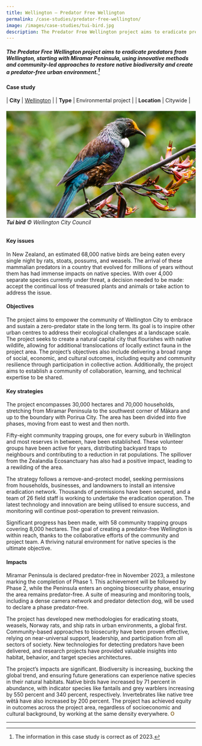 ```yaml
---
title: Wellington – Predator Free Wellington
permalink: /case-studies/predator-free-wellington/
image: /images/case-studies/tui-bird.jpg
description: The Predator Free Wellington project aims to eradicate predators from Wellington, starting with Miramar Peninsula, using innovative methods and community-led approaches to restore native biodiversity and create a predator-free urban environment.
---
```


##### The Predator Free Wellington project aims to eradicate predators from Wellington, starting with Miramar Peninsula, using innovative methods and community-led approaches to restore native biodiversity and create a predator-free urban environment.[^1]

#### **Case study**

| **City** | [Wellington](/wellington/) |
| **Type** | Environmental project  |
| **Location** | Citywide |

###### ![Tui bird](/images/case-studies/tui-bird.jpg)**Tui bird** © Wellington City Council 

#### **Key issues**

In New Zealand, an estimated 68,000 native birds are being eaten every single night by rats, stoats, possums, and weasels. The arrival of these mammalian predators in a country that evolved for millions of years without them has had immense impacts on native species. With over 4,000 separate species currently under threat, a decision needed to be made: accept the continual loss of treasured plants and animals or take action to address the issue.

#### **Objectives**

The project aims to empower the community of Wellington City to embrace and sustain a zero-predator state in the long term. Its goal is to inspire other urban centres to address their ecological challenges at a landscape scale. The project seeks to create a natural capital city that flourishes with native wildlife, allowing for additional translocations of locally extinct fauna in the project area. The project’s objectives also include delivering a broad range of social, economic, and cultural outcomes, including equity and community resilience through participation in collective action. Additionally, the project aims to establish a community of collaboration, learning, and technical expertise to be shared.

#### **Key strategies**

The project encompasses 30,000 hectares and 70,000 households, stretching from Miramar Peninsula to the southwest corner of Mãkara and up to the boundary with Porirua City. The area has been divided into five phases, moving from east to west and then north.

Fifty-eight community trapping groups, one for every suburb in Wellington and most reserves in between, have been established. These volunteer groups have been active for years, distributing backyard traps to neighbours and contributing to a reduction in rat populations. The spillover from the Zealandia Ecosanctuary has also had a positive impact, leading to a rewilding of the area.

The strategy follows a remove-and-protect model, seeking permissions from households, businesses, and landowners to install an intensive eradication network. Thousands of permissions have been secured, and a team of 26 field staff is working to undertake the eradication operation. The latest technology and innovation are being utilised to ensure success, and monitoring will continue post-operation to prevent reinvasion.

Significant progress has been made, with 58 community trapping groups covering 8,000 hectares. The goal of creating a predator-free Wellington is within reach, thanks to the collaborative efforts of the community and project team. A thriving natural environment for native species is the ultimate objective.

#### **Impacts**

Miramar Peninsula is declared predator-free in November 2023, a milestone marking the completion of Phase 1. This achievement will be followed by Phase 2, while the Peninsula enters an ongoing biosecurity phase, ensuring the area remains predator-free. A suite of measuring and monitoring tools, including a dense camera network and predator detection dog, will be used to declare a phase predator-free.

The project has developed new methodologies for eradicating stoats, weasels, Norway rats, and ship rats in urban environments, a global first. Community-based approaches to biosecurity have been proven effective, relying on near-universal support, leadership, and participation from all sectors of society. New technologies for detecting predators have been delivered, and research projects have provided valuable insights into habitat, behavior, and target species architectures.

The project’s impacts are significant. Biodiversity is increasing, bucking the global trend, and ensuring future generations can experience native species in their natural habitats. Native birds have increased by 71 percent in abundance, with indicator species like fantails and grey warblers increasing by 550 percent and 340 percent, respectively. Invertebrates like native tree wêtã have also increased by 200 percent. The project has achieved equity in outcomes across the project area, regardless of socioeconomic and cultural background, by working at the same density everywhere. **<font color="#967942">O</font>**

---

[^1]: The information in this case study is correct as of 2023.
